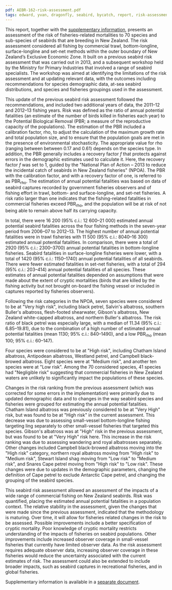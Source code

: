 ```yaml
---
pdf: AEBR-162-risk-assessment.pdf
tags: edward, yvan, dragonfly, seabird, bycatch, report, risk-assessment
---
```

This report, together with the [supplementary information](https://files.dragonfly.co.nz/publications/pdf/AEBR-162-risk-supplement.pdf),
presents an assessment of the risk of fisheries-related mortalities to 70 species and sub-species
of seabirds that are breeding in New Zealand. The risk assessment considered all fishing by commercial
trawl, bottom-longline, surface-longline and set-net methods within the outer boundary of New Zealand’s
Exclusive Economic Zone. It built on a previous seabird risk assessment that was carried out in 2013,
and a subsequent workshop held by the Ministry for Primary Industries that involved a range of seabird
specialists. The workshop was aimed at identifying the limitations of the risk assessment and at updating
relevant data, with the outcomes including recommendations for species demographic data, at-sea seabird
distributions, and species and fisheries groupings used in the assessment.

This update of the previous seabird risk assessment followed the recommendations, and included two
additional years of data, the 2011–12 and 2012–13 fishing years. Risk was defined as the ratio of annual
potential fatalities (an estimate of the number of birds killed in fisheries each year) to the Potential Biological
Removal (PBR; a measure of the reproductive capacity of the populations). The estimation of the
PBR included a calibration factor, rho, to adjust the calculation of the maximum growth rate and total population
size, and to ensure that the population goals are met in the presence of environmental stochasticity.
The appropriate value for rho (ranging between between 0.17 and 0.61) depends on the species type. In
addition, the PBR generally includes a recovery factor *f* that protects against errors in the demographic
estimates used to calculate it. Here, the recovery factor *f* was set to 1, guided by the "National Plan of
Action – 2013 to reduce the incidental catch of seabirds in New Zealand fisheries" (NPOA). The PBR
with the calibration factor, and with a recovery factor of one, is referred to as PBR<sub>rho</sub>. The estimation
of annual potential fatalities was based on data of seabird captures recorded by government fisheries
observers and of fishing effort in trawl, bottom- and surface-longline, and set-net fisheries. A risk ratio
larger than one indicates that the fishing-related fatalities in commercial fisheries exceed PBR<sub>rho</sub>, and the
population will be at risk of not being able to remain above half its carrying capacity.

In total, there were 16 200 (95% c.i.: 12 600–21 000) estimated annual potential seabird fatalities across
the four fishing methods in the seven-year period from 2006–07 to 2012–13. The highest number of
annual potential fatalities were in trawl fisheries with 11 500 (95% c.i.: 8040–16 300) estimated annual
potential fatalities. In comparison, there were a total of 2920 (95% c.i.: 2300–3700) annual potential
fatalities in bottom-longline fisheries. Seabird fatalities in surface-longline fisheries were lower, with a
total of 1420 (95% c.i.: 1150–1740) annual potential fatalities of all seabirds. There were fewer estimated
fatalities in set-net fisheries, with a total of 294 (95% c.i.: 203–414) annual potential fatalities of all
species. These estimates of annual potential fatalities depended on assumptions that were made about
the extent of cryptic mortalities (birds that are killed by the fishing activity but not brought on-board the
fishing vessel or included in captures reported by fisheries observers).

Following the risk categories in the NPOA, seven species were considered to be at "Very high risk",
including black petrel, Salvin's albatross, southern Buller's albatross, flesh-footed shearwater, Gibson's
albatross, New Zealand white-capped albatross, and northern Buller's albatross. The risk ratio of black
petrel was especially large, with a median of 11.34 (95% c.i.: 6.85–19.81), due to the combination of a
high number of estimated annual potential fatalities (mean 1130; 95% c.i.: 840–1490), and a low PBR<sub>rho</sub>
(mean 100; 95% c.i.: 60–147).

Four species were considered to be at "High risk", including Chatham Island albatross, Antipodean albatross,
Westland petrel, and Campbell black-browed albatross. Eight species were at "Medium risk",
and another ten species were at "Low risk". Among the 70 considered species, 41 species had "Negligible
risk" suggesting that commercial fisheries in New Zealand waters are unlikely to significantly
impact the populations of these species.

Changes in the risk ranking from the previous assessment (which was corrected for some errors in the
implementation) were primarily due to updated demographic data and to changes in the way seabird species
and fisheries were grouped for estimating the annual potential fatalities. Chatham Island albatross
was previously considered to be at "Very High" risk, but was found to be at "High risk" in the current
assessment. This decrease was due to assessing small-vessel bottom-longline fishing targeting ling
separately to other small-vessel fisheries that targeted this species. Gibson's albatross was at "High"
risk in the previous assessment, but was found to be at "Very High" risk here. This increase in the
risk ranking was due to assessing wandering and royal albatrosses separately. Other changes included
Campbell black-browed albatross moving into the "High risk" category, northern royal albatross moving
from "High risk" to "Medium risk", Stewart Island shag moving from "Low risk" to "Medium risk", and
Snares Cape petrel moving from "High risk" to "Low risk". These changes were due to updates in the
demographic parameters, changing the definition of Cape petrel to exclude Antarctic Cape petrel, and
changing the grouping of the seabird species.

This seabird risk assessment allowed an assessment of the impacts of a wide range of commercial fishing
on New Zealand seabirds. Risk was quantified, placing the estimated annual potential fatalities in a
population context. The relative stability in the assessment, given the changes that were made since the
previous assessment, indicated that the methodology is maturing. Over time, it will allow for fisheries
related changes in the risk to be assessed. Possible improvements include a better specification of cryptic
mortality. Poor knowledge of cryptic mortality restricts understanding of the impacts of fisheries on
seabird populations. Other improvements include increased observer coverage in small-vessel fisheries
that currently have limited observer data. As the risk assessment requires adequate observer data, increasing
observer coverage in these fisheries would reduce the uncertainty associated with the current
estimates of risk. The assessment could also be extended to include broader impacts, such as seabird
captures in recreational fisheries, and in global fisheries.

Supplementary information is available in a [separate document](https://files.dragonfly.co.nz/publications/pdf/AEBR-162-risk-supplement.pdf).
